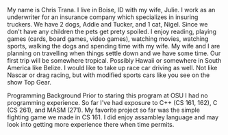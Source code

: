 My name is Chris Trana.  I live in Boise, ID with my wife, Julie. 
I work as an underwriter for an insurance company which specializes in insuring truckers.
We have 2 dogs, Addie and Tucker, and 1 cat, Nigel.  Since we don't have any children the pets get prety spoiled.
I enjoy reading, playing games (cards, board games, video games), watching movies, watching sports,
walking the dogs and spending time with my wife.
My wife and I are planning on travelling when things settle down and we have some time.  Our first trip will
be somewhere tropical.  Possibly Hawaii or somewhere in South America like Belize.
I would like to take up race car driving as well.  Not like Nascar or drag racing, but with modified sports cars
like you see on the show Top Gear.

Programming Background
Prior to staring this program at OSU I had no programming experience.
So far I've had exposure to C++ (CS 161, 162), C (CS 261), and MASM (271).
My favorite project so far was the simple fighting game we made in CS 161.
I did enjoy assambley language and may look into getting more experience there when time permits.

